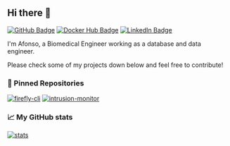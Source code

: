 ## Hi there 👋

[![GitHub Badge](https://img.shields.io/badge/GitHub-afonsoc12-informational?style=flat&logo=github&logoColor=white&color=gray&labelColor=333)](https://github.com/afonsoc12)
[![Docker Hub Badge](https://img.shields.io/badge/Docker-afonsoc12-informational?style=flat&logo=docker&logoColor=white&color=gray&labelColor=0db7ed)](https://hub.docker.com/u/afonsoc12)
[![LinkedIn Badge](https://img.shields.io/badge/LinkedIn-afonsoc12-informational?style=flat&logo=linkedin&logoColor=white&color=gray&labelColor=2867B2)](https://www.linkedin.com/in/afonsoc12/)

I'm Afonso, a Biomedical Engineer working as a database and data engineer.

Please check some of my projects down below and feel free to contribute!

### 📌 Pinned Repositories
[![firefly-cli](https://github-readme-stats.vercel.app/api/pin/?username=afonsoc12&repo=firefly-cli&theme=dark)](https://github.com/afonsoc12/firefly-cli)
[![intrusion-monitor](https://github-readme-stats.vercel.app/api/pin/?username=afonsoc12&repo=intrusion-monitor&theme=dark)](https://github.com/afonsoc12/firefly-cli)

### 📈 My GitHub stats

[![stats](https://github-readme-stats.vercel.app/api?username=afonsoc12&show_icons=true&theme=dark)](https://github.com/afonsoc12)
<!-- [![stats-lang](https://github-readme-stats.vercel.app/api/top-langs/?username=afonsoc12)](https://github.com/afonsoc12) -->

<!--
**afonsoc12/afonsoc12** is a ✨ _special_ ✨ repository because its `README.md` (this file) appears on your GitHub profile.

Here are some ideas to get you started:

- 🔭 I’m currently working on ...
- 🌱 I’m currently learning ...
- 👯 I’m looking to collaborate on ...
- 🤔 I’m looking for help with ...
- 💬 Ask me about ...
- 📫 How to reach me: ...
- 😄 Pronouns: ...
- ⚡ Fun fact: ...
-->
